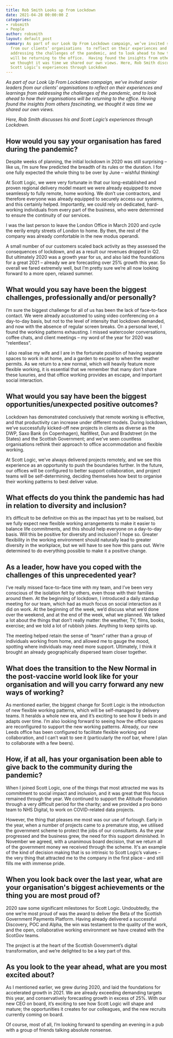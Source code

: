 ```yaml
---
title: Rob Smith Looks up from Lockdown
date: 2021-04-28 00:00:00 Z
categories:
- robsmith
- People
author: robsmith
layout: default_post
summary: As part of our Look Up From Lockdown campaign, we’ve invited senior leaders
  from our clients’ organisations  to reflect on their experiences and learnings from
  addressing the challenges of the pandemic, and to look ahead to how their organisations
  will be returning to the office.  Having found the insights from others fascinating,
  we thought it was time we shared our own views. Here, Rob Smith discusses his and
  Scott Logic’s experiences through Lockdown
---
```


_As part of our Look Up From Lockdown campaign, we’ve invited senior leaders from our clients’ organisations  to reflect on their experiences and learnings from addressing the challenges of the pandemic, and to look ahead to how their organisations will be returning to the office.  Having found the insights from others fascinating, we thought it was time we shared our own views._

_Here, Rob Smith discusses his and Scott Logic’s experiences through Lockdown._

## How would you say your organisation has fared during the pandemic? 

Despite weeks of planning, the initial lockdown in 2020 was still surprising – like us, I’m sure few predicted the breadth of its rules or the duration. I for one fully expected the whole thing to be over by June – wishful thinking!

At Scott Logic, we were very fortunate in that our long-established and proven regional delivery model meant we were already equipped to move seamlessly to fully remote, home working. We don’t use contractors, and therefore everyone was already equipped to securely access our systems, and this certainly helped. Importantly, we could rely on dedicated, hard-working individuals from every part of the business, who were determined to ensure the continuity of our services.

I was the last person to leave the London Office in March 2020 and cycle the eerily empty streets of London to home. By then, the rest of the company was already comfortable in the new modus operandi. 

A small number of our customers scaled back activity as they assessed the consequences of lockdown, and as a result our revenues dropped in Q2. But ultimately 2020 was a growth year for us, and also laid the foundations for a great 2021 – already we are forecasting over 25% growth this year. So overall we fared extremely well, but I’m pretty sure we’re all now looking forward to a more open, relaxed summer.

## What would you say have been the biggest challenges, professionally and/or personally?

I’m sure the biggest challenge for all of us has been the lack of face-to-face contact. We were already accustomed to using video conferencing on a day-to-day basis, but not to the level of intensity that lockdown demanded, and now with the absence of regular screen breaks. On a personal level, I found the working patterns exhausting. I missed watercooler conversations, coffee chats, and client meetings – my word of the year for 2020 was “relentless”. 

I also realise my wife and I are in the fortunate position of having separate spaces to work in at home, and a garden to escape to when the weather permits. As we return to a new normal, which will heavily feature more flexible working, it is essential that we remember that many don’t share these luxuries, and that office working provides an escape, and important social interaction.

## What would you say have been the biggest opportunities/unexpected positive outcomes?

Lockdown has demonstrated conclusively that remote working is effective, and that productivity can increase under different models. During lockdown, we’ve successfully kicked-off new projects in clients as diverse as the DWP, Saxo Bank (in Copenhagen), NatWest, Dun and Bradstreet (in the States) and the Scottish Government; and we’ve seen countless organisations rethink their approach to office accommodation and flexible working. 

At Scott Logic, we’ve always delivered projects remotely, and we see this experience as an opportunity to push the boundaries further. In the future, our offices will be configured to better support collaboration, and project teams will be self-determining, deciding themselves how best to organise their working patterns to best deliver value.

## What effects do you think the pandemic has had in relation to diversity and inclusion?

It’s difficult to be definitive on this as the impact has yet to be realised, but we fully expect new flexible working arrangements to make it easier to balance life commitments, and this should help everyone on a day-to-day basis. Will this be positive for diversity and inclusion? I hope so. Greater flexibility in the working environment should naturally lead to greater diversity in the workplace, but we will have to see how this pans out. We’re determined to do everything possible to make it a positive change.

## As a leader, how have you coped with the challenges of this unprecedented year?

I’ve really missed face-to-face time with my team, and I’ve been very conscious of the isolation felt by others, even those with their families around them. At the beginning of lockdown, I introduced a daily standup meeting for our team, which had as much focus on social interaction as it did on work. At the beginning of the week, we’d discuss what we’d done over the weekend, and at the end of the week, what we planned. We talked a lot about the things that don’t really matter: the weather, TV, films, books, exercise; and we told a lot of rubbish jokes. Anything to keep spirits up.

The meeting helped retain the sense of “team” rather than a group of individuals working from home, and allowed me to gauge the mood, spotting where individuals may need more support. Ultimately, I think it brought an already geographically dispersed team closer together. 

## What does the transition to the New Normal in the post-vaccine world look like for your organisation and will you carry forward any new ways of working?

As mentioned earlier, the biggest change for Scott Logic is the introduction of new flexible working patterns, which will be self-managed by delivery teams. It heralds a whole new era, and it’s exciting to see how it beds in and adapts over time. I’m also looking forward to seeing how the office spaces are reconfigured to support the new working patterns. Already, our new Leeds office has been configured to facilitate flexible working and collaboration, and I can’t wait to see it (particularly the roof bar, where I plan to collaborate with a few beers).

## How, if at all, has your organisation been able to give back to the community during the pandemic?

When I joined Scott Logic, one of the things that most attracted me was its commitment to social impact and inclusion, and it was great that this focus remained through the year. We continued to support the Altitude Foundation through a very difficult period for the charity; and we provided a pro bono team to NHS Digital, to work on COVID-related data projects.

However, the thing that pleases me most was our use of furlough. Early in the year, when a number of projects came to a premature stop, we utilised the government scheme to protect the jobs of our consultants. As the year progressed and the business grew, the need for this support diminished. In November we agreed, with a unanimous board decision, that we return all of the government money we received through the scheme. It's an example of the kind of decision making that is so intrinsic to Scott Logic’s values – the very thing that attracted me to the company in the first place – and still fills me with immense pride.

## When you look back over the last year, what are your organisation's biggest achievements or the thing you are most proud of?

2020 saw some significant milestones for Scott Logic. Undoubtedly, the one we’re most proud of was the award to deliver the Beta of the Scottish Government Payments Platform. Having already delivered a successful Discovery, POC and Alpha, the win was testament to the quality of the work, and the open, collaborative working environment we have created with the ScotGov teams. 

The project is at the heart of the Scottish Government’s digital transformation, and we’re delighted to be a key part of this.  

## As you look to the year ahead, what are you most excited about?

As I mentioned earlier, we grew during 2020, and laid the foundations for accelerated growth in 2021. We are already exceeding demanding targets this year, and conservatively forecasting growth in excess of 25%. With our new CEO on board, it’s exciting to see how Scott Logic will shape and mature; the opportunities it creates for our colleagues, and the new recruits currently coming on board.

Of course, most of all, I’m looking forward to spending an evening in a pub with a group of friends talking absolute nonsense.

